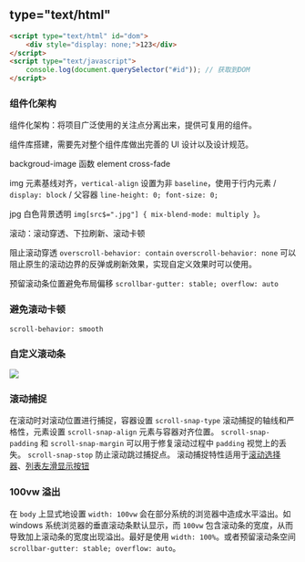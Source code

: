## type="text/html"

```html
<script type="text/html" id="dom">
	<div style="display: none;">123</div>
</script>
<script type="text/javascript">
	console.log(document.querySelector("#id")); // 获取到DOM
</script>
```

### 组件化架构

组件化架构：将项目广泛使用的关注点分离出来，提供可复用的组件。

组件库搭建，需要先对整个组件库做出完善的 UI 设计以及设计规范。

backgroud-image 函数 element cross-fade

img 元素基线对齐，`vertical-align` 设置为非 `baseline`，使用于行内元素 / `display: block` / 父容器 `line-height: 0; font-size: 0;`

jpg 白色背景透明 `img[src$=".jpg"] { mix-blend-mode: multiply }`。

滚动：滚动穿透、下拉刷新、滚动卡顿

阻止滚动穿透 `overscroll-behavior: contain`
`overscroll-behavior: none` 可以阻止原生的滚动边界的反弹或刷新效果，实现自定义效果时可以使用。

预留滚动条位置避免布局偏移 `scrollbar-gutter: stable; overflow: auto`

### 避免滚动卡顿

`scroll-behavior: smooth`

### 自定义滚动条

![](https://cdn.staticaly.com/gh/NosignaL994/Assets@main/images/define-scrollbar.6iothctvflg0.webp)

### 滚动捕捉

在滚动时对滚动位置进行捕捉，容器设置 `scroll-snap-type` 滚动捕捉的轴线和严格性，元素设置 `scroll-snap-align` 元素与容器对齐位置。
`scroll-snap-padding` 和 `scroll-snap-margin` 可以用于修复滚动过程中 `padding` 视觉上的丢失。
`scroll-snap-stop` 防止滚动跳过捕捉点。
滚动捕捉特性适用于[滚动选择器](https://codepen.io/argyleink/full/MWKxMyb)、[列表左滑显示按钮](https://www.zhangxinxu.com/wordpress/2020/12/css-touch-scroll-show-button/)

### 100vw 溢出

在 `body` 上显式地设置 `width: 100vw` 会在部分系统的浏览器中造成水平溢出。如 windows 系统浏览器的垂直滚动条默认显示，而 `100vw` 包含滚动条的宽度，从而导致加上滚动条的宽度出现溢出。最好是使用 `width: 100%`。或者预留滚动条空间 `scrollbar-gutter: stable; overflow: auto`。
